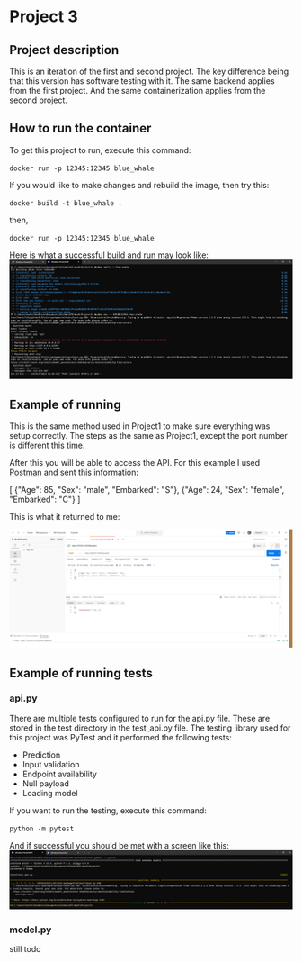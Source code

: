 # Project 3

## Project description
This is an iteration of the first and second project. The key difference being that this version has software testing with it. The same backend applies from the first project. And the same containerization applies from the second project. 

## How to run the container
To get this project to run, execute this command:

`docker run -p 12345:12345 blue_whale`

If you would like to make changes and rebuild the image, then try this:

`docker build -t blue_whale .`

then, 

`docker run -p 12345:12345 blue_whale`

Here is what a successful build and run may look like:
![](images/Successful-build-and-run.png)

## Example of running

This is the same method used in Project1 to make sure everything was setup correctly. The steps as the same as Project1, except the port number is different this time. 

After this you will be able to access the API. For this example I used [Postman](https://www.postman.com/) and sent this information: 

[
    {"Age": 85, "Sex": "male", "Embarked": "S"},
    {"Age": 24, "Sex": "female", "Embarked": "C"}
]

This is what it returned to me: 

![](images/Postman-working.png)

## Example of running tests

### api.py
There are multiple tests configured to run for the api.py file. These are stored in the test directory in the test_api.py file. The testing library used for this project was PyTest and it performed the following tests:
* Prediction
* Input validation
* Endpoint availability
* Null payload
* Loading model

If you want to run the testing, execute this command:

`python -m pytest`

And if successful you should be met with a screen like this:
![](images/PyTest-api-passing.png)

### model.py

still todo
